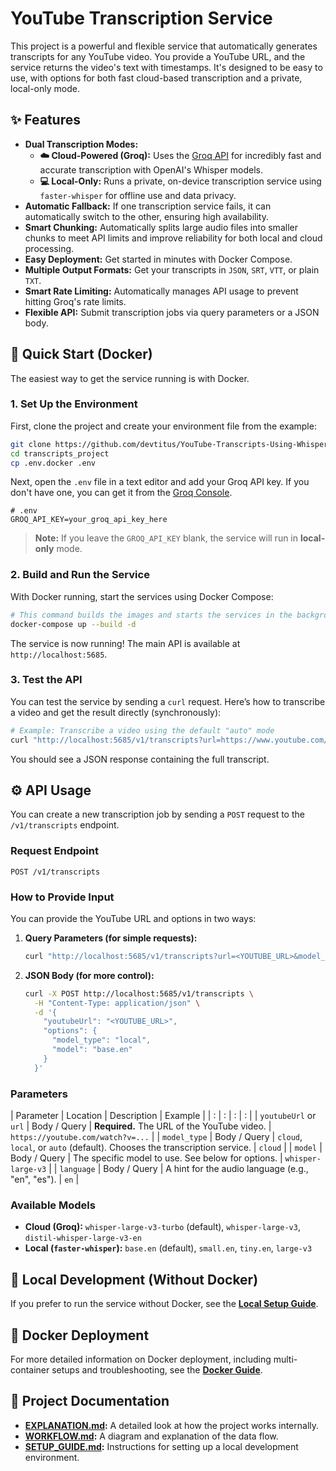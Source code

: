 # YouTube Transcription Service

This project is a powerful and flexible service that automatically generates transcripts for any YouTube video. You provide a YouTube URL, and the service returns the video's text with timestamps. It's designed to be easy to use, with options for both fast cloud-based transcription and a private, local-only mode.

## ✨ Features

- **Dual Transcription Modes:**
  - **☁️ Cloud-Powered (Groq):** Uses the [Groq API](https://groq.com/) for incredibly fast and accurate transcription with OpenAI's Whisper models.
  - **💻 Local-Only:** Runs a private, on-device transcription service using `faster-whisper` for offline use and data privacy.
- **Automatic Fallback:** If one transcription service fails, it can automatically switch to the other, ensuring high availability.
- **Smart Chunking:** Automatically splits large audio files into smaller chunks to meet API limits and improve reliability for both local and cloud processing.
- **Easy Deployment:** Get started in minutes with Docker Compose.
- **Multiple Output Formats:** Get your transcripts in `JSON`, `SRT`, `VTT`, or plain `TXT`.
- **Smart Rate Limiting:** Automatically manages API usage to prevent hitting Groq's rate limits.
- **Flexible API:** Submit transcription jobs via query parameters or a JSON body.

## 🚀 Quick Start (Docker)

The easiest way to get the service running is with Docker.

### 1. **Set Up the Environment**

First, clone the project and create your environment file from the example:

```bash
git clone https://github.com/devtitus/YouTube-Transcripts-Using-Whisper.git
cd transcripts_project
cp .env.docker .env
```

Next, open the `.env` file in a text editor and add your Groq API key. If you don't have one, you can get it from the [Groq Console](https://console.groq.com/keys).

```env
# .env
GROQ_API_KEY=your_groq_api_key_here
```

> **Note:** If you leave the `GROQ_API_KEY` blank, the service will run in **local-only** mode.

### 2. **Build and Run the Service**

With Docker running, start the services using Docker Compose:

```bash
# This command builds the images and starts the services in the background.
docker-compose up --build -d
```

The service is now running! The main API is available at `http://localhost:5685`.

### 3. **Test the API**

You can test the service by sending a `curl` request. Here’s how to transcribe a video and get the result directly (synchronously):

```bash
# Example: Transcribe a video using the default "auto" mode
curl "http://localhost:5685/v1/transcripts?url=https://www.youtube.com/watch?v=dQw4w9WgXcQ&sync=true"
```

You should see a JSON response containing the full transcript.

## ⚙️ API Usage

You can create a new transcription job by sending a `POST` request to the `/v1/transcripts` endpoint.

### Request Endpoint

`POST /v1/transcripts`

### How to Provide Input

You can provide the YouTube URL and options in two ways:

1.  **Query Parameters (for simple requests):**

    ```bash
    curl "http://localhost:5685/v1/transcripts?url=<YOUTUBE_URL>&model_type=cloud&model=whisper-large-v3"
    ```

2.  **JSON Body (for more control):**

    ```bash
    curl -X POST http://localhost:5685/v1/transcripts \
      -H "Content-Type: application/json" \
      -d '{
        "youtubeUrl": "<YOUTUBE_URL>",
        "options": {
          "model_type": "local",
          "model": "base.en"
        }
      }'
    ```

### Parameters

| Parameter | Location | Description | Example |
| : | : | : | : |
| `youtubeUrl` or `url` | Body / Query | **Required.** The URL of the YouTube video. | `https://youtube.com/watch?v=...` |
| `model_type` | Body / Query | `cloud`, `local`, or `auto` (default). Chooses the transcription service. | `cloud` |
| `model` | Body / Query | The specific model to use. See below for options. | `whisper-large-v3` |
| `language` | Body / Query | A hint for the audio language (e.g., "en", "es"). | `en` |

### Available Models

- **Cloud (Groq):** `whisper-large-v3-turbo` (default), `whisper-large-v3`, `distil-whisper-large-v3-en`
- **Local (`faster-whisper`):** `base.en` (default), `small.en`, `tiny.en`, `large-v3`

## 🔧 Local Development (Without Docker)

If you prefer to run the service without Docker, see the [**Local Setup Guide**](./SETUP_GUIDE.md).

## 🐳 Docker Deployment

For more detailed information on Docker deployment, including multi-container setups and troubleshooting, see the [**Docker Guide**](./README.docker.md).

## 📄 Project Documentation

- **[EXPLANATION.md](./EXPLANATION.md):** A detailed look at how the project works internally.
- **[WORKFLOW.md](./WORKFLOW.md):** A diagram and explanation of the data flow.
- **[SETUP_GUIDE.md](./SETUP_GUIDE.md):** Instructions for setting up a local development environment.
